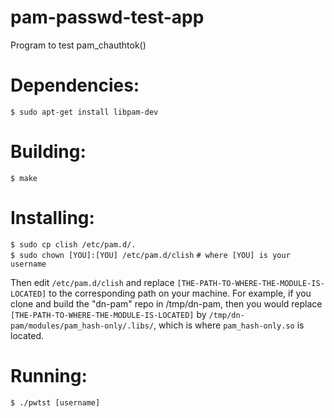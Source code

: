 # pam-passwd-test-app
Program to test pam_chauthtok()

# Dependencies:

`$ sudo apt-get install libpam-dev`

# Building:

`$ make`

# Installing:

`$ sudo cp clish /etc/pam.d/.`  
`$ sudo chown [YOU]:[YOU] /etc/pam.d/clish`  `# where [YOU] is your username`

Then edit `/etc/pam.d/clish` and replace `[THE-PATH-TO-WHERE-THE-MODULE-IS-LOCATED]`
to the corresponding path on your machine. For example, if you clone and build
the "dn-pam" repo in /tmp/dn-pam, then you would replace `[THE-PATH-TO-WHERE-THE-MODULE-IS-LOCATED]`
by `/tmp/dn-pam/modules/pam_hash-only/.libs/`, which is where `pam_hash-only.so`
is located.

# Running:

`$ ./pwtst [username]`
